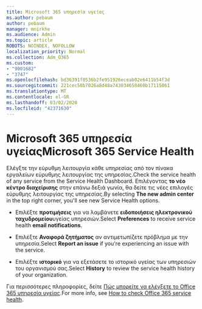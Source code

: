 ```yaml
---
title: Microsoft 365 υπηρεσία υγείας
ms.author: pebaum
author: pebaum
manager: mnirkhe
ms.audience: Admin
ms.topic: article
ROBOTS: NOINDEX, NOFOLLOW
localization_priority: Normal
ms.collection: Adm_O365
ms.custom:
- "9001682"
- "3747"
ms.openlocfilehash: bd36391f0536b2fe951926eceab02e6411b54f3d
ms.sourcegitcommit: 221cec50b7026a8d48a743034658460b17115061
ms.translationtype: MT
ms.contentlocale: el-GR
ms.lasthandoff: 03/02/2020
ms.locfileid: "42371630"
---
```

# <a name="microsoft-365-service-health"></a><span data-ttu-id="688a2-102">Microsoft 365 υπηρεσία υγείας</span><span class="sxs-lookup"><span data-stu-id="688a2-102">Microsoft 365 Service Health</span></span>


<span data-ttu-id="688a2-103">Ελέγξτε την εύρυθμη λειτουργία κάθε υπηρεσίας από τον πίνακα εργαλείων εύρυθμης λειτουργίας της υπηρεσίας.</span><span class="sxs-lookup"><span data-stu-id="688a2-103">Check the service health of any service from the Service Health Dashboard.</span></span> <span data-ttu-id="688a2-104">Επιλέγοντας **το νέο κέντρο διαχείρισης** στην επάνω δεξιά γωνία, θα δείτε τις νέες επιλογές εύρυθμης λειτουργίας της υπηρεσίας.</span><span class="sxs-lookup"><span data-stu-id="688a2-104">By selecting **The new admin center** in the top right corner, you'll see new Service Health options.</span></span>

- <span data-ttu-id="688a2-105">Επιλέξτε **προτιμήσεις** για να λαμβάνετε **ειδοποιήσεις ηλεκτρονικού ταχυδρομείου**υγείας υπηρεσιών.</span><span class="sxs-lookup"><span data-stu-id="688a2-105">Select **Preferences** to receive service health **email notifications**.</span></span>

- <span data-ttu-id="688a2-106">Επιλέξτε **Αναφορά ζητήματος** αν αντιμετωπίζετε πρόβλημα με την υπηρεσία.</span><span class="sxs-lookup"><span data-stu-id="688a2-106">Select **Report an issue** if you're experiencing an issue with the service.</span></span>

- <span data-ttu-id="688a2-107">Επιλέξτε **ιστορικό** για να εξετάσετε το ιστορικό υγείας των υπηρεσιών του οργανισμού σας.</span><span class="sxs-lookup"><span data-stu-id="688a2-107">Select **History** to review the service health history of your organization.</span></span> 

<span data-ttu-id="688a2-108">Για περισσότερες πληροφορίες, δείτε [Πώς μπορείτε να ελέγξετε το Office 365 υπηρεσία υγείας](https://docs.microsoft.com/en-us/office365/enterprise/view-service-health).</span><span class="sxs-lookup"><span data-stu-id="688a2-108">For more info, see [How to check Office 365 service health](https://docs.microsoft.com/en-us/office365/enterprise/view-service-health).</span></span> 